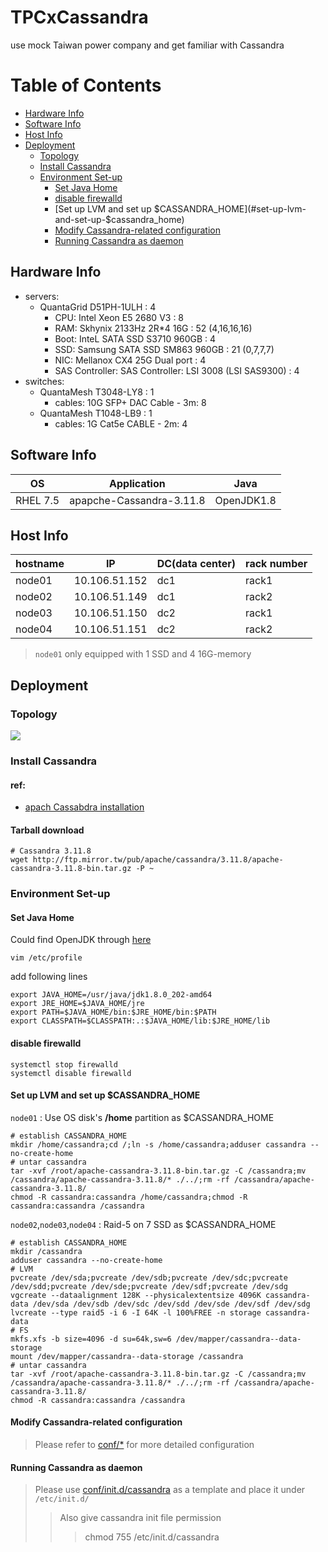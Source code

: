 # TPCxCassandra
use mock Taiwan power company and get familiar with Cassandra

# Table of Contents
* [Hardware Info](#hardware-info)
* [Software Info](#software-info)
* [Host Info](#host-info)
* [Deployment](#deployment)
    * [Topology](#topology)
    * [Install Cassandra](#install-cassandra)
    * [Environment Set-up](#environment-set-up)
        * [Set Java Home](#set-java-home)
        * [disable firewalld](#disable-firewalld)
        * [Set up LVM and set up $CASSANDRA_HOME](#set-up-lvm-and-set-up-$cassandra_home)
        * [Modify Cassandra-related configuration](#modify-cassandra-related-configuration)
        * [Running Cassandra as daemon](#running-cassandra-as-daemon)



## Hardware Info
- servers:
  - QuantaGrid D51PH-1ULH : 4
    - CPU: Intel Xeon E5 2680 V3 : 8
    - RAM: Skhynix 2133Hz 2R*4 16G : 52 (4,16,16,16)
    - Boot: InteL SATA SSD S3710 960GB : 4
    - SSD: Samsung SATA SSD SM863 960GB : 21 (0,7,7,7)
    - NIC: Mellanox  CX4 25G  Dual port : 4
    - SAS Controller: SAS Controller: LSI 3008 (LSI SAS9300) : 4
- switches:
  - QuantaMesh T3048-LY8 : 1
    - cables: 10G SFP+ DAC Cable - 3m: 8
  - QuantaMesh T1048-LB9 : 1
    - cables: 1G Cat5e CABLE - 2m: 4


## Software Info
OS | Application | Java
---|------------|----
RHEL 7.5 | apapche-Cassandra-3.11.8| OpenJDK1.8

## Host Info
hostname | IP | DC(data center) | rack number
--------|----|------------------|-----------
node01 | 10.106.51.152 | dc1 | rack1
node02 | 10.106.51.149 | dc1 | rack2
node03 | 10.106.51.150 | dc2 | rack1
node04 | 10.106.51.151 | dc2 | rack2

> ```node01``` only equipped with 1 SSD and 4 16G-memory

## Deployment

### Topology
![](images/nodes.png)

### Install Cassandra
#### ref:
   - [apach Cassabdra installation](https://cassandra.apache.org/doc/latest/getting_started/installing.html)
#### Tarball download
```shell
# Cassandra 3.11.8
wget http://ftp.mirror.tw/pub/apache/cassandra/3.11.8/apache-cassandra-3.11.8-bin.tar.gz -P ~
```
### Environment Set-up
#### Set Java Home
Could find OpenJDK through [here](https://openjdk.java.net/install/)
```shell
vim /etc/profile
```
add following lines
``` shell
export JAVA_HOME=/usr/java/jdk1.8.0_202-amd64
export JRE_HOME=$JAVA_HOME/jre
export PATH=$JAVA_HOME/bin:$JRE_HOME/bin:$PATH
export CLASSPATH=$CLASSPATH:.:$JAVA_HOME/lib:$JRE_HOME/lib
```

#### disable firewalld
``` shell
systemctl stop firewalld
systemctl disable firewalld
```

#### Set up LVM and set up $CASSANDRA_HOME
```node01``` : Use OS disk's **/home** partition as $CASSANDRA_HOME
``` shell
# establish CASSANDRA_HOME
mkdir /home/cassandra;cd /;ln -s /home/cassandra;adduser cassandra --no-create-home
# untar cassandra
tar -xvf /root/apache-cassandra-3.11.8-bin.tar.gz -C /cassandra;mv /cassandra/apache-cassandra-3.11.8/* ./../;rm -rf /cassandra/apache-cassandra-3.11.8/
chmod -R cassandra:cassandra /home/cassandra;chmod -R cassandra:cassandra /cassandra
```

```node02```,```node03```,```node04``` : Raid-5 on 7 SSD as $CASSANDRA_HOME
``` shell
# establish CASSANDRA_HOME
mkdir /cassandra
adduser cassandra --no-create-home
# LVM
pvcreate /dev/sda;pvcreate /dev/sdb;pvcreate /dev/sdc;pvcreate /dev/sdd;pvcreate /dev/sde;pvcreate /dev/sdf;pvcreate /dev/sdg
vgcreate --dataalignment 128K --physicalextentsize 4096K cassandra-data /dev/sda /dev/sdb /dev/sdc /dev/sdd /dev/sde /dev/sdf /dev/sdg
lvcreate --type raid5 -i 6 -I 64K -l 100%FREE -n storage cassandra-data
# FS
mkfs.xfs -b size=4096 -d su=64k,sw=6 /dev/mapper/cassandra--data-storage
mount /dev/mapper/cassandra--data-storage /cassandra
# untar cassandra
tar -xvf /root/apache-cassandra-3.11.8-bin.tar.gz -C /cassandra;mv /cassandra/apache-cassandra-3.11.8/* ./../;rm -rf /cassandra/apache-cassandra-3.11.8/
chmod -R cassandra:cassandra /cassandra
```
#### Modify Cassandra-related configuration
> Please refer to [conf/\*](conf/) for more detailed configuration

#### Running Cassandra as daemon
> Please use [conf/init.d/cassandra](conf/init.d/cassandra) as a template and place it under  ```/etc/init.d/```
>> Also give cassandra init file permission
>>> chmod 755 /etc/init.d/cassandra





